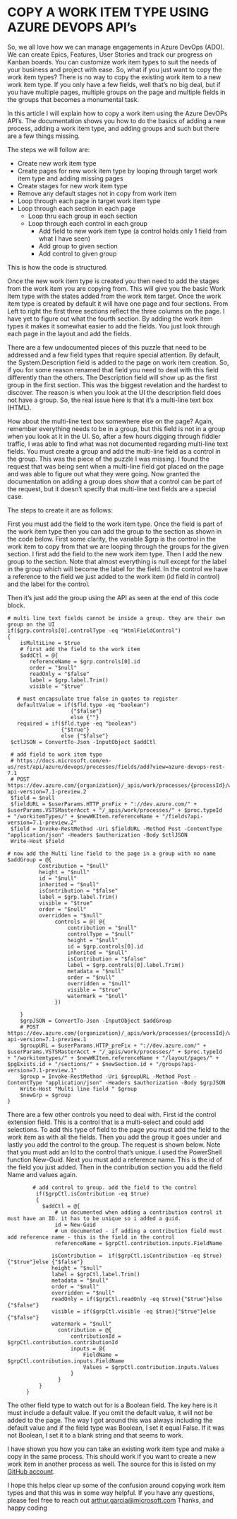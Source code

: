 		
# COPY A WORK ITEM TYPE USING AZURE DEVOPS API’s

So, we all love how we can manage engagements in Azure DevOps (ADO). We can create Epics, Features, User Stories and track our progress on Kanban boards. You can customize work item types to suit the needs of your business and project with ease. So, what if you just want to copy the work item types? There is no way to copy the existing work item to a new work item type. If you only have a few fields, well that’s no big deal, but if you have multiple pages, multiple groups on the page and multiple fields in the groups that becomes a monumental task.

In this article I will explain how to copy a work item using the Azure DevOPs API’s. The documentation shows you how to do the basics of adding a new process, adding a work item type, and adding groups and such but there are a few things missing. 

The steps we will follow are:
-	Create new work item type
-	Create pages for new work item type by looping through target work item type and adding missing pages
-	Create stages for new work item type
  - Remove any default stages not in copy from work item
-	Loop through each page in target work item type
  -	Loop through each section in each page
    -	Loop thru each group in each section
      -	Loop through each control in each group
        -	Add field to new work item type (a control holds only 1 field from what I have seen)
        -	Add group to given section
        -	Add control to given group
  
This is how the code is structured. 

Once the new work item type is created you then need to add the stages from the work item you are copying from. This will give you the basic Work Item type with the states added from the work item target. Once the work item type is created by default it will have one page and four sections. From Left to right the first three sections reflect the three columns on the page. I have yet to figure out what the fourth section. By adding the work item types it makes it somewhat easier to add the fields. You just look through each page in the layout and add the fields.

There are a few undocumented pieces of this puzzle that need to be addressed and a few field types that require special attention. By default, the System.Description field is added to the page on work item creation. So, if you for some reason renamed that field you need to deal with this field differently than the others. 
The Description field will show up as the first group in the first section. This was the biggest revelation and the hardest to discover. The reason is when you look at the UI the description field does not have a group. So, the real issue here is that it’s a multi-line text box (HTML). 

How about the multi-line text box somewhere else on the page? Again, remember everything needs to be in a group, but this field is not in a group when you look at it in the UI. So, after a few hours digging through fiddler traffic, I was able to find what was not documented regarding multi-line text fields. You must create a group and add the multi-line field as a control in the group.  This was the piece of the puzzle I was missing. I found the request that was being sent when a multi-line field got placed on the page and was able to figure out what they were going.  Now granted the documentation on adding a group does show that a control can be part of the request, but it doesn’t specify that multi-line text fields are a special case. 

The steps to create it are as follows: 

First you must add the field to the work item type. Once the field is part of the work item type then you can add the group to the section as shown in the code below. First some clarity, the variable $grp is the control in the work item to copy from that we are looping through the groups for the given section. I first add the field to the new work item type. Then I add the new group to the section. Note that almost everything is null except for the label in the group which will become the label for the field. In the control we have a reference to the field we just added to the work item (id field in control) and the label for the control. 

Then it’s just add the group using the API as seen at the end of this code block.

    # multi line text fields cannot be inside a group. they are their own group on the UI
    if($grp.controls[0].controlType -eq "HtmlFieldControl")
    {
        isMultiLine = $true
        # first add the field to the work item
        $addCtl = @{
           referenceName = $grp.controls[0].id
           order = "$null"
           readOnly = "$false"
           label = $grp.label.Trim()
           visible = "$true"

       # must encapsulate true false in quotes to register
       defaultValue = if($fld.type -eq "boolean")
                        {"$false"}
                        else {""}
       required = if($fld.type -eq "boolean")
                     {"$true"} 
                     else {"$false"} 
     $ctlJSON = ConvertTo-Json -InputObject $addCtl

     # add field to work item type
     # https://docs.microsoft.com/en-us/rest/api/azure/devops/processes/fields/add?view=azure-devops-rest-7.1
     # POST https://dev.azure.com/{organization}/_apis/work/processes/{processId}/workItemTypes/{witRefName}/fields?api-version=7.1-preview.2
     $field = $null
     $fieldURL = $userParams.HTTP_preFix + "://dev.azure.com/" + $userParams.VSTSMasterAcct + "/_apis/work/processes/" + $proc.typeId  + "/workitemTypes/" + $newWKItem.referenceName + "/fields?api-version=7.1-preview.2"
     $field = Invoke-RestMethod -Uri $fieldURL -Method Post -ContentType "application/json" -Headers $authorization -Body $ctlJSON
     Write-Host $field
                                            
    # now add the Multi line field to the page in a group with no name 
    $addGroup = @{
              Contribution = "$null"    
              height = "$null"
              id = "$null"
              inherited = "$null"
              isContribution = "$false"
              label = $grp.label.Trim()
              visible = "$true"
              order = "$null"
              overridden = "$null"
                   controls = @( @{
                       contribution = "$null"
                       controlType = "$null"
                       height = "$null"
                       id = $grp.controls[0].id
                       inherited = "$null"
                       isContribution = "$false"
                       label = $grp.controls[0].label.Trim()
                       metadata = "$null"
                       order = "$null"
                       overridden = "$null"
                       visible = "$true"
                       watermark = "$null"
                   })

        }
        $grpJSON = ConvertTo-Json -InputObject $addGroup
        # POST https://dev.azure.com/{organization}/_apis/work/processes/{processId}/workItemTypes/{witRefName}/layout/pages/{pageId}/sections/{sectionId}/groups?api-version=7.1-preview.1
        $groupURL = $userParams.HTTP_preFix + "://dev.azure.com/" + $userParams.VSTSMasterAcct + "/_apis/work/processes/" + $proc.typeId  + "/workitemtypes/" + $newWKItem.referenceName + "/layout/pages/" + $pgExists.id + "/sections/" + $newSection.id + "/groups?api-version=7.1-preview.1"   
        $group = Invoke-RestMethod -Uri $groupURL -Method Post -ContentType "application/json" -Headers $authorization -Body $grpJSON
        Write-Host "Multi line field " $group
        $newGrp = $group  
    }
    


There are a few other controls you need to deal with. First id the control extension field. This is a control that is a multi-select and could add selections. To add this type of field to the page you must add the field to the work item as with all the fields. Then you add the group it goes under and lastly you add the control to the group. The request is shown below. Note that you must add an Id to the control that’s unique. I used the PowerShell function New-Guid. Next you must add a reference name. This is the id of the field you just added. Then in the contribution section you add the field Name and values again.

            # add control to group. add the field to the control
             if($grpCtl.isContribution -eq $true)
             {
               $addCtl = @{
                   # un documented when adding a contribution control it must have an ID. it has to be unique so i added a guid.
                   id = New-Guid
                   # un documented - if adding a contribution field must add reference name - this is the field in the control
                   referenceName = $grpCtl.contribution.inputs.FieldName

                  isContribution =  if($grpCtl.isContribution -eq $true){"$true"}else {"$false"}  
                  height = "$null"
                  label = $grpCtl.label.Trim()
                  metadata = "$null"
                  order = "$null"
                  overridden = "$null"
                  readOnly = if($grpCtl.readOnly -eq $true){"$true"}else {"$false"}   
                  visible = if($grpCtl.visible -eq $true){"$true"}else {"$false"}   
                  watermark = "$null"
                    contribution = @{
                        contributionId = $grpCtl.contribution.contributionId
                        inputs = @{
                            FieldName =  $grpCtl.contribution.inputs.FieldName
                            Values = $grpCtl.contribution.inputs.Values
                        }
                    }
              }
          }
          
The other field type to watch out for is a Boolean field. The key here is it must include a default value. If you omit the default value, it will not be added to the page. The way I got around this was always including the default value and if the field type was Boolean, I set it equal False. If it was not Boolean, I set it to a blank string and that seems to work.

I have shown you how you can take an existing work item type and make a copy in the same process. This should work if you want to create a new work item in another process as well. The source for this is listed on my [GitHub account](https://github.com/artgarciams/copyWorkItemType). 

I hope this helps clear up some of the confusion around copying work item types and that this was in some way helpful. If you have any questions, please feel free to reach out arthur.garcia@microsoft.com 
Thanks, and happy coding
